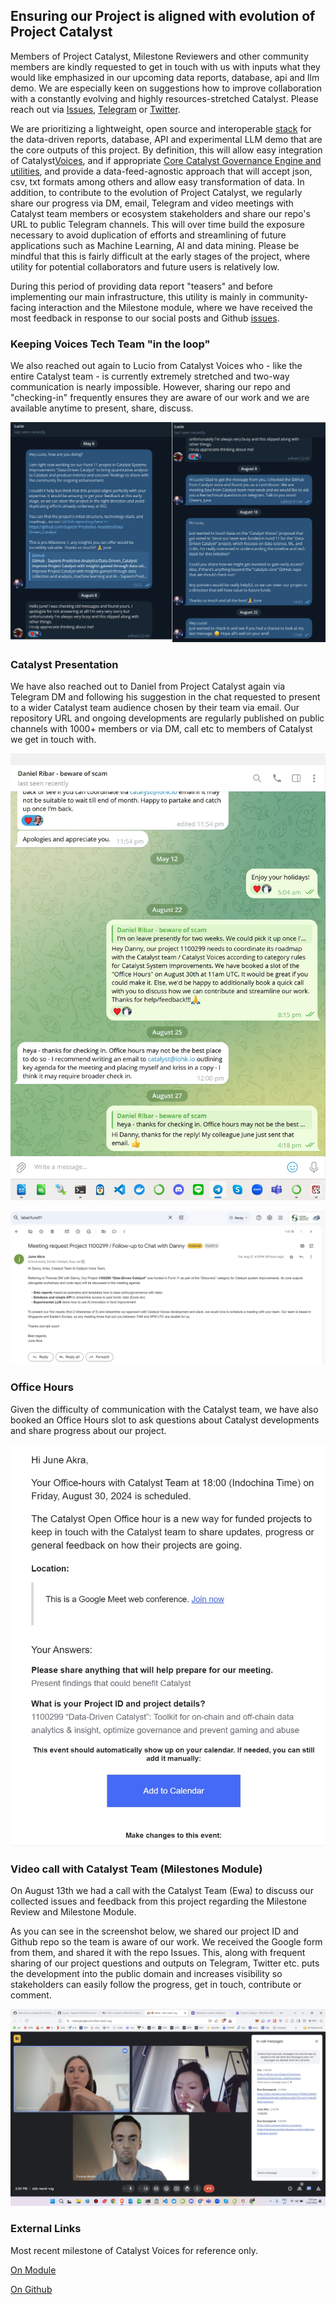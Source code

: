 ## Ensuring our Project is aligned with evolution of Project Catalyst 

Members of Project Catalyst, Milestone Reviewers and other community members are kindly requested to get in touch with us with inputs what they would like emphasized in our upcoming data reports, database, api and llm demo. We are especially keen on suggestions how to improve collaboration with a constantly evolving and highly resources-stretched Catalyst. Please reach out via [Issues](https://github.com/Sapient-Predictive-Analytics/Data-Driven_Catalyst/issues), [Telegram](https://t.me/DeveloperEcosystem) or [Twitter](https://x.com/SapientSwarm).

We are prioritizing a lightweight, open source and interoperable [stack](https://github.com/Sapient-Predictive-Analytics/Data-Driven_Catalyst/blob/main/OSDS.md) for the data-driven reports, database, API and experimental LLM demo that are the core outputs of this project. By definition, this will allow easy integration of Catalyst[Voices](https://github.com/input-output-hk/catalyst-voices), and if appropriate [Core Catalyst Governance Engine and utilities](https://github.com/input-output-hk/catalyst-core), and provide a data-feed-agnostic approach that will accept json, csv, txt formats among others and allow easy transformation of data. In addition, to contribute to the evolution of Project Catalyst, we regularly share our progress via DM, email, Telegram and video meetings with Catalyst team members or ecosystem stakeholders and share our repo's URL to public Telegram channels. This will over time build the exposure necessary to avoid duplication of efforts and streamlining of future applications such as Machine Learning, AI and data mining. Please be mindful that this is fairly difficult at the early stages of the project, where utility for potential collaborators and future users is relatively low.

During this period of providing data report "teasers" and before implementing our main infrastructure, this utility is mainly in community-facing interaction and the Milestone module, where we have received the most feedback in response to our social posts and Github [issues](https://github.com/Sapient-Predictive-Analytics/Data-Driven_Catalyst/issues).


### Keeping Voices Tech Team "in the loop"
We also reached out again to Lucio from Catalyst Voices who - like the entire Catalyst team - is currently extremely stretched and two-way communication is nearly impossible. However, sharing our repo and "checking-in" frequently ensures they are aware of our work and we are available anytime to present, share, discuss.

![TgLB](https://github.com/Sapient-Predictive-Analytics/Data-Driven_Catalyst/blob/main/Workshop/catalyst/telegramlb.jpg)


### Catalyst Presentation
We have also reached out to Daniel from Project Catalyst again via Telegram DM and following his suggestion in the chat requested to present to a wider Catalyst team audience chosen by their team via email. Our repository URL and ongoing developments are regularly published on public channels with 1000+ members or via DM, call etc to members of Catalyst we get in touch with.

![TgDR](https://github.com/Sapient-Predictive-Analytics/Data-Driven_Catalyst/blob/main/Workshop/catalyst/ribartg.jpg)

![email](https://github.com/Sapient-Predictive-Analytics/Data-Driven_Catalyst/blob/main/Workshop/catalyst/emailCatT.jpg)


### Office Hours
Given the difficulty of communication with the Catalyst team, we have also booked an Office Hours slot to ask questions about Catalyst developments and share progress about our project.

![OH](https://github.com/Sapient-Predictive-Analytics/Data-Driven_Catalyst/blob/main/Workshop/catalyst/officeHours%20(1).jpg)


### Video call with Catalyst Team (Milestones Module)
On August 13th we had a call with the Catalyst Team (Ewa) to discuss our collected issues and feedback from this project regarding the Milestone Review and Milestone Module.

As you can see in the screenshot below, we shared our project ID and Github repo so the team is aware of our work. We received the Google form from them, and shared it with the repo Issues. This, along with frequent sharing of our project questions and outputs on Telegram, Twitter etc. puts the development into the public domain and increases visibility so stakeholders can easily follow the progress, get in touch, contribute or comment.

![Meet](https://github.com/Sapient-Predictive-Analytics/Data-Driven_Catalyst/blob/main/Workshop/catalyst/googleMeet.jpg)


### External Links
Most recent milestone of Catalyst Voices for reference only.

[On  Module](https://milestones.projectcatalyst.io/projects/1000096/milestones/2)

[On Github](https://github.com/input-output-hk/catalyst-voices/milestone/2)
